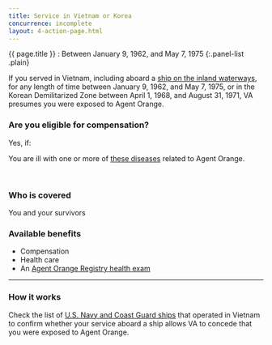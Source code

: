 ```yaml
---
title: Service in Vietnam or Korea
concurrence: incomplete
layout: 4-action-page.html
---
```


{{ page.title }}
: Between January 9, 1962, and May 7, 1975
{:.panel-list .plain}

If you served in Vietnam, including aboard a [ship on the inland waterways](/disability-benefits/conditions/exposure-to-hazardous-materials/agent-orange/navy-coast-guard/), for any length of time between January 9, 1962, and May 7, 1975, or in the Korean Demilitarized Zone between April 1, 1968, and August 31, 1971, VA presumes you were exposed to Agent Orange.

<div class="call-out" markdown="1">

### Are you eligible for compensation?

Yes, if:

You are ill with one or more of [these diseases](/disability-benefits/conditions/exposure-to-hazardous-materials/agent-orange/diseases/) related to Agent Orange.

<br>

### Who is covered
You and your survivors

</div>

### Available benefits

- Compensation
- Health care
- An [Agent Orange Registry health exam](/disability-benefits/conditions/exposure-to-hazardous-materials/agent-orange/registry-health-exam/)

----- 

### How it works

Check the list of [U.S. Navy and Coast Guard ships](http://www.publichealth.va.gov/exposures/agentorange/shiplist/list.asp) that operated in Vietnam to confirm whether your service aboard a ship allows VA to concede that you were exposed to Agent Orange.

